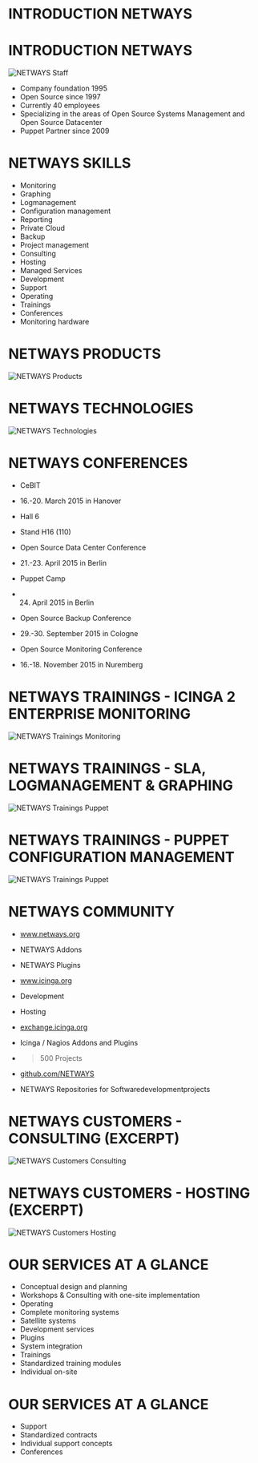 <!SLIDE noprint subsection>

# INTRODUCTION NETWAYS

<!SLIDE noprint smbullets rimg>

# INTRODUCTION NETWAYS
![NETWAYS Staff](../../_images/netways/Facebook_72dpi.jpg)

* Company foundation 1995
* Open Source since 1997
* Currently 40 employees
* Specializing in the areas of Open Source Systems Management and Open Source Datacenter
* Puppet Partner since 2009

<!SLIDE noprint lrbullets smbullets>

# NETWAYS SKILLS

* Monitoring
* Graphing
* Logmanagement
* Configuration management
* Reporting
* Private Cloud
* Backup
* Project management
* Consulting
* Hosting
* Managed Services
* Development
* Support
* Operating
* Trainings
* Conferences
* Monitoring hardware

<!SLIDE noprint center>

# NETWAYS PRODUCTS
![NETWAYS Products](../../_images/netways/NETWAYS_Products.png)

<!SLIDE noprint center>

# NETWAYS TECHNOLOGIES
![NETWAYS Technologies](../../_images/netways/NETWAYS_Technologies.png)

<!SLIDE noprint smbullets small>

# NETWAYS CONFERENCES

* CeBIT
 * 16.-20. March 2015 in Hanover
 * Hall 6
 * Stand H16 (110)

* Open Source Data Center Conference
 * 21.-23. April 2015 in Berlin

* Puppet Camp
 * 24. April 2015 in Berlin

* Open Source Backup Conference
 * 29.-30. September 2015 in Cologne

* Open Source Monitoring Conference
 * 16.-18. November 2015 in Nuremberg

<!SLIDE noprint center>

# NETWAYS TRAININGS - ICINGA 2 ENTERPRISE MONITORING
![NETWAYS Trainings Monitoring](../../_images/netways/NETWAYS_Trainings_Icinga2.png)

<!SLIDE noprint center>

# NETWAYS TRAININGS - SLA, LOGMANAGEMENT & GRAPHING
![NETWAYS Trainings Puppet](../../_images/netways/NETWAYS_Trainings_Misc.png)

<!SLIDE noprint center>

# NETWAYS TRAININGS - PUPPET CONFIGURATION MANAGEMENT
![NETWAYS Trainings Puppet](../../_images/netways/NETWAYS_Trainings_Puppet.png)

<!SLIDE noprint smbullets small>

# NETWAYS COMMUNITY

* <a href="http://www.netways.org">www.netways.org</a>
 * NETWAYS Addons
 * NETWAYS Plugins

* <a href="https://www.icinga.org">www.icinga.org</a>
 * Development
 * Hosting

* <a href="https://exchange.icinga.org">exchange.icinga.org</a>
 * Icinga / Nagios Addons and Plugins
 * >500 Projects

* <a href="https://github.com/NETWAYS">github.com/NETWAYS</a>
 * NETWAYS Repositories for Softwaredevelopmentprojects

<!SLIDE noprint center>

# NETWAYS CUSTOMERS - CONSULTING (EXCERPT)
![NETWAYS Customers Consulting](../../_images/netways/NETWAYS_Customers_Consulting.png)

<!SLIDE noprint center>

# NETWAYS CUSTOMERS - HOSTING (EXCERPT)
![NETWAYS Customers Hosting](../../_images/netways/NETWAYS_Customers_Hosting.png)

<!SLIDE noprint smbullets small>

# OUR SERVICES AT A GLANCE

* Conceptual design and planning
* Workshops & Consulting with one-site implementation
* Operating
 * Complete monitoring systems
 * Satellite systems
* Development services
 * Plugins
 * System integration
* Trainings
 * Standardized training modules
 * Individual on-site

<!SLIDE noprint smbullets small>

# OUR SERVICES AT A GLANCE

* Support
 * Standardized contracts
 * Individual support concepts
* Conferences
